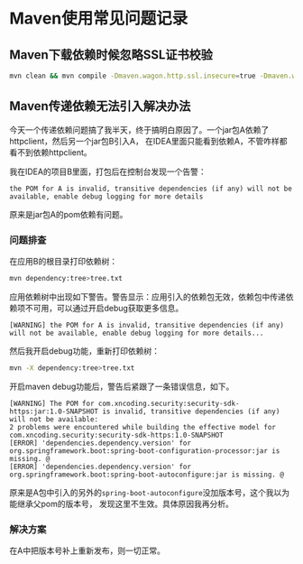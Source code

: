 # Maven使用常见问题记录

## Maven下载依赖时候忽略SSL证书校验

```bash
mvn clean && mvn compile -Dmaven.wagon.http.ssl.insecure=true -Dmaven.wagon.http.ssl.allowall=true -Dmaven.wagon.http.ssl.ignore.validity.dates=true
```

## Maven传递依赖无法引入解决办法

今天一个传递依赖问题搞了我半天，终于搞明白原因了。一个jar包A依赖了httpclient，然后另一个jar包B引入A，
在IDEA里面只能看到依赖A，不管咋样都看不到依赖httpclient。

我在IDEA的项目B里面，打包后在控制台发现一个告警：

```
the POM for A is invalid, transitive dependencies (if any) will not be available, enable debug logging for more details
```

原来是jar包A的pom依赖有问题。

### 问题排查

在应用B的根目录打印依赖树：

```bash
mvn dependency:tree>tree.txt
```

应用依赖树中出现如下警告。警告显示：应用引入的依赖包无效，依赖包中传递依赖项不可用，可以通过开启debug获取更多信息。

```
[WARNING] the POM for A is invalid, transitive dependencies (if any) will not be available, enable debug logging for more details... 
```

然后我开启debug功能，重新打印依赖树：

```bash
mvn -X dependency:tree>tree.txt
```

开启maven debug功能后，警告后紧跟了一条错误信息，如下。

```
[WARNING] The POM for com.xncoding.security:security-sdk-https:jar:1.0-SNAPSHOT is invalid, transitive dependencies (if any) will not be available: 
2 problems were encountered while building the effective model for com.xncoding.security:security-sdk-https:1.0-SNAPSHOT
[ERROR] 'dependencies.dependency.version' for org.springframework.boot:spring-boot-configuration-processor:jar is missing. @ 
[ERROR] 'dependencies.dependency.version' for org.springframework.boot:spring-boot-autoconfigure:jar is missing. @ 
```

原来是A包中引入的另外的`spring-boot-autoconfigure`没加版本号，这个我以为能继承父pom的版本号，
发现这里不生效。具体原因我再分析。

### 解决方案

在A中把版本号补上重新发布，则一切正常。


